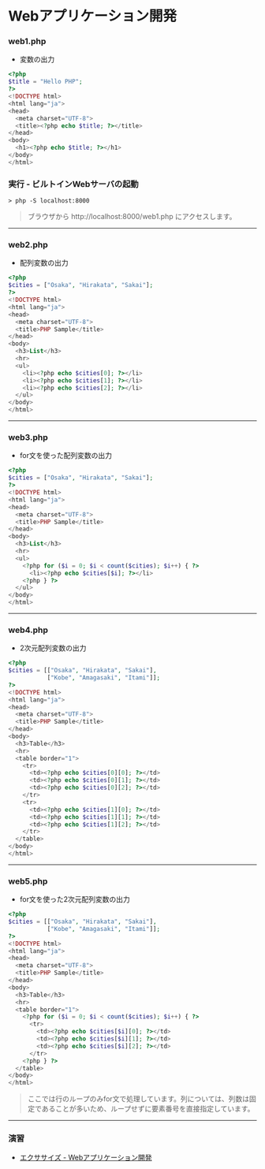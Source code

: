 # Webアプリケーション開発

### web1.php

+ 変数の出力

```php
<?php
$title = "Hello PHP";
?>
<!DOCTYPE html>
<html lang="ja">
<head>
  <meta charset="UTF-8">
  <title><?php echo $title; ?></title>
</head>
<body>
  <h1><?php echo $title; ?></h1>
</body>
</html>
```

### 実行 - ビルトインWebサーバの起動

```
> php -S localhost:8000
```

> ブラウザから http://localhost:8000/web1.php にアクセスします。

---

### web2.php

+ 配列変数の出力

```php
<?php
$cities = ["Osaka", "Hirakata", "Sakai"];
?>
<!DOCTYPE html>
<html lang="ja">
<head>
  <meta charset="UTF-8">
  <title>PHP Sample</title>
</head>
<body>
  <h3>List</h3>
  <hr>
  <ul>
    <li><?php echo $cities[0]; ?></li>
    <li><?php echo $cities[1]; ?></li>
    <li><?php echo $cities[2]; ?></li>
  </ul>
</body>
</html>
```

---

### web3.php

+ for文を使った配列変数の出力

```php
<?php
$cities = ["Osaka", "Hirakata", "Sakai"];
?>
<!DOCTYPE html>
<html lang="ja">
<head>
  <meta charset="UTF-8">
  <title>PHP Sample</title>
</head>
<body>
  <h3>List</h3>
  <hr>
  <ul>
    <?php for ($i = 0; $i < count($cities); $i++) { ?>
      <li><?php echo $cities[$i]; ?></li>
    <?php } ?>
  </ul>
</body>
</html>
```

---


### web4.php

+ 2次元配列変数の出力

```php
<?php
$cities = [["Osaka", "Hirakata", "Sakai"],
           ["Kobe", "Amagasaki", "Itami"]];
?>
<!DOCTYPE html>
<html lang="ja">
<head>
  <meta charset="UTF-8">
  <title>PHP Sample</title>
</head>
<body>
  <h3>Table</h3>
  <hr>
  <table border="1">
    <tr>
      <td><?php echo $cities[0][0]; ?></td>
      <td><?php echo $cities[0][1]; ?></td>
      <td><?php echo $cities[0][2]; ?></td>
    </tr>
    <tr>
      <td><?php echo $cities[1][0]; ?></td>
      <td><?php echo $cities[1][1]; ?></td>
      <td><?php echo $cities[1][2]; ?></td>
    </tr>
  </table>
</body>
</html>

```

---

### web5.php

+ for文を使った2次元配列変数の出力

```php
<?php
$cities = [["Osaka", "Hirakata", "Sakai"],
           ["Kobe", "Amagasaki", "Itami"]];
?>
<!DOCTYPE html>
<html lang="ja">
<head>
  <meta charset="UTF-8">
  <title>PHP Sample</title>
</head>
<body>
  <h3>Table</h3>
  <hr>
  <table border="1">
    <?php for ($i = 0; $i < count($cities); $i++) { ?>
      <tr>
        <td><?php echo $cities[$i][0]; ?></td>
        <td><?php echo $cities[$i][1]; ?></td>
        <td><?php echo $cities[$i][2]; ?></td>
      </tr>
    <?php } ?>
  </table>
</body>
</html>
```

> ここでは行のループのみfor文で処理しています。列については、列数は固定であることが多いため、ループせずに要素番号を直接指定しています。

---

### 演習

+ [エクササイズ - Webアプリケーション開発](ex/01_ex.md)
